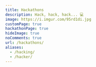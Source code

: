 ```yaml
---
title: Hackathons
description: Hack, hack, hack... 💻
image: https://i.imgur.com/95rd1di.jpg
customPage: true
hackathonPage: true
hideImage: true
noComments: true
url: /hackathons/
aliases:
  - /hacking/
  - /hacker/
---
```


